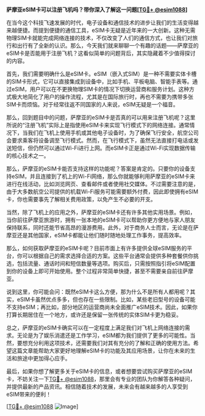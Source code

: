 **萨摩亚eSIM卡可以注册飞机吗？带你深入了解这一问题[[TG💪+ @esim1088](https://t.me/s/esim1088)]**

在当今这个科技飞速发展的时代，电子设备和通信技术的进步让我们的生活变得越来越便捷。而提到便捷的通信工具，eSIM卡无疑是近年来的一大创新。这种无需物理SIM卡就能完成网络连接的技术，不仅改变了人们的通信方式，也让我们对旅行和出行有了全新的认识。那么，今天我们就来聊聊一个有趣的话题——萨摩亚的eSIM卡是否能用于注册飞机？这看似简单的问题背后，其实隐藏着不少值得探讨的内容。

首先，我们需要明确什么是eSIM卡。eSIM（嵌入式SIM）是一种不需要实体卡槽的SIM卡形式，它可以直接集成到设备中，比如手机、平板电脑、智能手表等。通过eSIM，用户可以在不更换物理SIM卡的情况下切换运营商和服务计划。这种方式极大地简化了用户的操作流程，尤其是在国际旅行时，再也不需要为携带多张SIM卡而烦恼。对于经常往返不同国家的人来说，eSIM无疑是一个福音。

那么，回到题目中的问题，萨摩亚的eSIM卡是否真的可以用来注册飞机呢？这里所说的“注册飞机”实际上是指使用eSIM卡来实现飞行模式下的网络连接。通常情况下，当我们在飞机上使用手机或其他电子设备时，为了确保飞行安全，航空公司会要求乘客将设备调至飞行模式。然而，在飞行模式下，虽然无法直接打电话或发送短信，但仍然可以通过Wi-Fi进行上网。而eSIM卡正是通过Wi-Fi实现数据传输的核心技术之一。

那么，萨摩亚的eSIM卡能否支持这样的功能呢？答案是肯定的。只要你的设备支持eSIM，并且连接到了机上的Wi-Fi网络，那么你就能够利用萨摩亚的eSIM卡来进行在线活动，比如浏览网页、查看邮件或者使用社交媒体。不过需要注意的是，由于大多数航空公司提供的机载Wi-Fi服务可能需要额外付费，因此即使拥有eSIM卡，你也需要事先了解相关费用政策，以免产生不必要的开支。

当然，除了飞机上的应用之外，萨摩亚的eSIM卡还有许多其他实用场景。例如，当你前往萨摩亚旅游时，拥有一张本地的eSIM卡可以帮助你更方便地与家人朋友保持联系，同时还能节省高昂的漫游费用。此外，对于商务人士而言，无论是在萨摩亚还是其他国家，eSIM卡都能让他们随时随地处理工作事务，提高效率。

那么，如何获取萨摩亚的eSIM卡呢？目前市面上有许多提供全球eSIM服务的平台，你可以根据自己的需求选择合适的方案。这些平台通常会提供多种套餐供你挑选，包括流量、通话时间和短信数量等选项。购买后，只需按照指引将eSIM配置到你的设备上即可开始使用。整个过程非常简单快捷，甚至不需要亲自前往萨摩亚。

说到这里，你可能会问：既然eSIM卡这么方便，那为什么不是所有人都用呢？其实，eSIM卡虽然优点多多，但也存在一些限制。比如，某些老旧型号的设备可能不支持eSIM；再比如，部分地区的运营商尚未全面推广eSIM技术。因此，如果你打算长期居住在一个地方，或许还是保留一张传统的实体SIM卡更为稳妥。

总之，萨摩亚的eSIM卡确实可以在一定程度上满足我们对飞机上网络连接的需求。无论是为了娱乐消遣还是工作学习，eSIM都为我们提供了更多的可能性。当然，要想充分利用这项技术，还需要我们对其有充分的了解和正确的使用方法。希望这篇文章能帮助大家更好地理解eSIM卡的功能及其应用场景，让你在未来的生活和旅途中更加得心应手。

最后，如果你想了解更多关于eSIM卡的信息，或者想要尝试购买萨摩亚的eSIM卡，不妨关注一下[TG💪+ @esim1088](https://t.me/s/esim1088)，那里会有专业的团队为你解答各种疑问，并提供最新的产品资讯。相信随着技术的发展，未来会有越来越多的人享受到eSIM带来的便利！

[[TG💪+ @esim1088](https://t.me/s/esim1088) ![Image](https://i.postimg.cc/4NQfJmqS/Snipaste-2025-05-13-00-14-12.png)]
